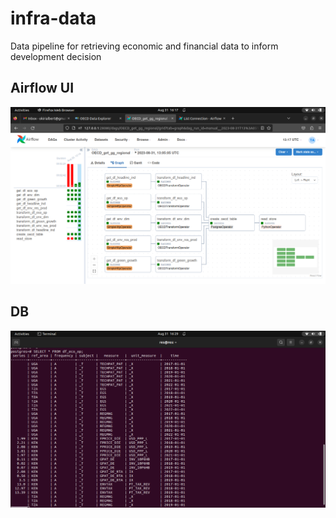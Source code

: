 # infra-data
Data pipeline for retrieving economic and financial data to inform development decision

## Airflow UI

![Airflow UI of task flow](https://raw.githubusercontent.com/okirialbert/infra-data/main/image/dag_screen.png?token=GHSAT0AAAAAACOVU4D66REWLLLAZIQKKAR4ZO2EKHA)

## DB

![DB](https://raw.githubusercontent.com/okirialbert/infra-data/main/image/dag_sc2.png?token=GHSAT0AAAAAACF3476F4KXJGIQ5DR4RA7E4ZHQSZ2A)




